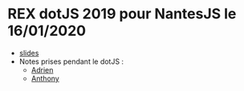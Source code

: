 # REX dotJS 2019 pour NantesJS le 16/01/2020

- [slides](https://github.com/kuroidoruido/talks/blob/master/2020-01-16_rex-dotjs2019/Meetup_NantesJs_REXP_DotJS2019.pdf)
- Notes prises pendant le dotJS :
    - [Adrien]()
    - [Anthony](https://k49.fr.nf/dotjs-2019/)